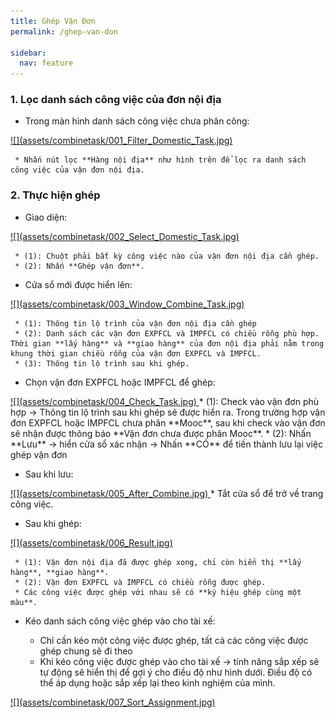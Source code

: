 ```yaml
---
title: Ghép Vận Đơn
permalink: /ghep-van-don

sidebar:
  nav: feature
---
```



### **1. Lọc danh sách công việc của đơn nội địa**
* Trong màn hình danh sách công việc chưa phân công:

<a href='assets/combinetask/001_Filter_Domestic_Task.jpg'>
     ![](assets/combinetask/001_Filter_Domestic_Task.jpg)
</a>     

     * Nhấn nút lọc **Hàng nội địa** như hình trên để lọc ra danh sách công việc của vận đơn nội địa.

### **2. Thực hiện ghép**
* Giao diện:

<a href='assets/combinetask/002_Select_Domestic_Task.jpg'>
     ![](assets/combinetask/002_Select_Domestic_Task.jpg)
</a>

     * (1): Chuột phải bất kỳ công việc nào của vận đơn nội địa cần ghép.
     * (2): Nhấn **Ghép vận đơn**.

* Cửa sổ mới được hiển lên:

<a href='assets/combinetask/003_Window_Combine_Task.jpg'>
     ![](assets/combinetask/003_Window_Combine_Task.jpg)
</a>

     * (1): Thông tin lộ trình của vận đơn nội địa cần ghép
     * (2): Danh sách các vận đơn EXPFCL và IMPFCL có chiều rỗng phù hợp. Thời gian **lấy hàng** và **giao hàng** của đơn nội địa phải nằm trong khung thời gian chiều rỗng của vận đơn EXPFCL và IMPFCL.
     * (3): Thông tin lộ trình sau khi ghép.

* Chọn vận đơn EXPFCL hoặc IMPFCL để ghép:

<a href='assets/combinetask/004_Check_Task.jpg'>
     ![](assets/combinetask/004_Check_Task.jpg)
</a>
     * (1): Check vào vận đơn phù hợp &#8594; Thông tin lộ trình sau khi ghép sẽ được hiển ra.
     Trong trường hợp vận đơn EXPFCL hoặc IMPFCL chưa phân **Mooc**, sau khi check vào vận đơn sẽ nhận được thông báo **Vận đơn chưa được phân Mooc**.
     * (2): Nhấn **Lưu** &#8594; hiển cửa sổ xác nhận &#8594; Nhấn **CÓ** để tiến thành lưu lại việc ghép vận đơn

* Sau khi lưu:
<a href='assets/combinetask/005_After_Combine.jpg'>
     ![](assets/combinetask/005_After_Combine.jpg)
</a>
     * Tắt cửa sổ để trở về trang công việc.

* Sau khi ghép:
<a href='assets/combinetask/006_Result.jpg'>
     ![](assets/combinetask/006_Result.jpg)
</a>      

     * (1): Vận đơn nội địa đã được ghép xong, chỉ còn hiển thị **lấy hàng**, **giao hàng**. 
     * (2): Vận đơn EXPFCL và IMPFCL có chiều rỗng được ghép.
     * Các công việc được ghép với nhau sẽ có **ký hiệu ghép cùng một màu**.

* Kéo danh sách công việc ghép vào cho tài xế:

     * Chỉ cần kéo một công việc được ghép, tất cả các công việc được ghép chung sẽ đi theo
     * Khi kéo công việc được ghép vào cho tài xế &#8594; tính năng sắp xếp sẽ tự động sẽ hiển thị để gợi ý cho điều độ như hình dưới. Điều độ có thể áp dụng hoặc sắp xếp lại theo kinh nghiệm của mình.

<a href='assets/combinetask/007_Sort_Assignment.jpg'>
     ![](assets/combinetask/007_Sort_Assignment.jpg)
</a>